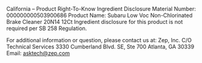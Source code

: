  
 
 
California – Product Right-To-Know Ingredient Disclosure 
Material Number: 000000000503900686 
Product Name: Subaru Low Voc Non-Chlorinated Brake Cleaner 20N14 12Ct 
Ingredient disclosure for this product is not required per SB 258 Regulation. 
 
For additional information or question, please contact us at: 
Zep, Inc. 
C/O Technical Services 
3330 Cumberland Blvd. SE, Ste 700 
Atlanta, GA 30339 
Email: asktech@zep.com 
 
 
 
 
